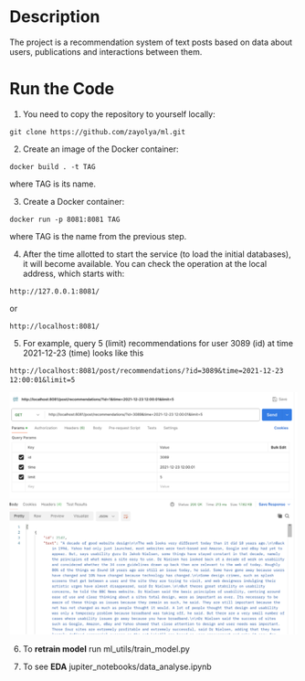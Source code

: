 # Description
The project is a recommendation system of text posts based on data about users, 
publications and interactions between them.

# Run the Code
1. You need to copy the repository to yourself locally:
```
git clone https://github.com/zayolya/ml.git
```

2. Create an image of the Docker container:
```
docker build . -t TAG
```
where TAG is its name.

3. Create a Docker container:
```
docker run -p 8081:8081 TAG
```
where TAG is the name from the previous step. 

4. After the time allotted to start the service (to load the initial databases), it will become available.
You can check the operation at the local address, which starts with:
```
http://127.0.0.1:8081/
```
or
```
http://localhost:8081/
```
5. For example, query 5 (limit) recommendations for user 3089 (id) 
at time 2021-12-23 (time) looks like this
```
http://localhost:8081/post/recommendations/?id=3089&time=2021-12-23 12:00:01&limit=5
```

![Screenshot 2024-07-14 at 11.40.12.png](screenshot%2FScreenshot%202024-07-14%20at%2011.40.12.png)

6. To **retrain model** run ml_utils/train_model.py


7. To see **EDA** jupiter_notebooks/data_analyse.ipynb

